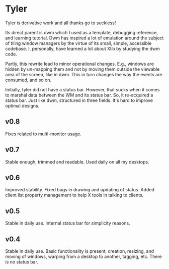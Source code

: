 Tyler
=====

Tyler is derivative work and all thanks go to suckless!

Its direct parent  is dwm which I  used as a template,  debugging reference, and
learning tutorial.  Dwm has inspired  a lot of  emulation around the  subject of
tiling  window  managers  by  the   virtue  of  its  small,  simple,  accessible
codebase. I, personally, have learned a lot about Xlib by studying the dwm code.

Partly, this rewrite lead to minor operational changes. E.g., windows are hidden
by un-mapping  them and  not by  moving them  outside the  viewable area  of the
screen, like in dwm.  This in turn changes the way the  events are consumed, and
so on.

Initially, tyler did not have a status bar. However, that sucks when it comes to
marshal data  between the  WM and its  status bar. So,  it re-acquired  a status
bar. Just  like dwm, structured  in three fields.  It's hard to  improve optimal
designs.

v0.8
----

Fixes related to multi-monitor usage.

v0.7
----

Stable enough, trimmed and readable. Used daily on all my desktops.

v0.6
----

Improved stability. Fixed bugs in drawing and updating of status. Added client
list property management to help X tools in talking to clients.

v0.5
----

Stable in daily use. Internal status bar for simplicity reasons.

v0.4
----

Stable in daily use. Basic functionality is present, creation, resizing, and
moving of windows, warping from a desktop to another, tagging, etc. There is no
status bar.
